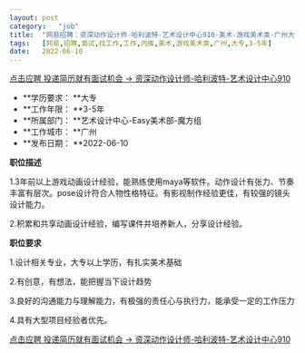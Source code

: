 ```yaml
---
layout:	post
category:	"job"
title:	"网易招聘：资深动作设计师-哈利波特-艺术设计中心910-美术-游戏美术类-广州大专3-5年"
tags:	[网易,招聘,面试,找工作,工作,内推,美术,游戏美术类,广州,大专,3-5年]
date:	2022-06-10
---
```


[点击应聘 投递简历就有面试机会 ->  资深动作设计师-哈利波特-艺术设计中心910](http://mobile.bole.netease.com/bole/boleDetail?id=36188&employeeId=346f03c3cda5f04c&key=all)



- **学历要求： **大专
- **工作年限： **3-5年
- **所属部门： **艺术设计中心-Easy美术部-魔方组
- **工作城市： **广州
- **发布日期： **2022-06-10



**职位描述**

1.3年前以上游戏动画设计经验，能熟练使用maya等软件。动作设计有张力、节奏丰富有层次。pose设计符合人物性格特征。有影视制作经验更佳，有较强的镜头设计能力。

2.积累和共享动画设计经验，编写课件并培养新人，分享设计经验。





**职位要求**

1.设计相关专业，大专以上学历，有扎实美术基础

2.有创意，有想法，能把握当下设计趋势

3.良好的沟通能力与理解能力，有极强的责任心与执行力，能承受一定的工作压力

4.具有大型项目经验者优先。



[点击应聘 投递简历就有面试机会 ->  资深动作设计师-哈利波特-艺术设计中心910](http://mobile.bole.netease.com/bole/boleDetail?id=36188&employeeId=346f03c3cda5f04c&key=all)